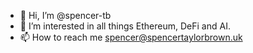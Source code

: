 - 👋 Hi, I’m @spencer-tb
- 👀 I’m interested in all things Ethereum, DeFi and AI.
- 📫 How to reach me spencer@spencertaylorbrown.uk

<!---
spencer-tb/spencer-tb is a ✨ special ✨ repository because its `README.md` (this file) appears on your GitHub profile.
You can click the Preview link to take a look at your changes.
--->
